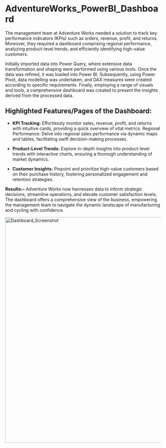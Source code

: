 # AdventureWorks_PowerBI_Dashboard

The management team at Adventure Works needed a solution to track key performance indicators (KPIs) such as orders, revenue, profit, and returns. Moreover, they required a dashboard comprising regional performance, analyzing product-level trends, and efficiently identifying high-value customers.

Initially imported data into Power Query, where extensive data transformation and shaping were performed using various tools. Once the data was refined, it was loaded into Power BI. Subsequently, using Power Pivot, data modelling was undertaken, and DAX measures were created according to specific requirements. Finally, employing a range of visuals and tools, a comprehensive dashboard was created to present the insights derived from the processed data. 

## Highlighted Features/Pages of the Dashboard:

* **KPI Tracking:** Effortlessly monitor sales, revenue, profit, and returns with intuitive cards, providing a quick overview of vital metrics.
Regional Performance: Delve into regional sales performance via dynamic maps and tables, facilitating swift decision-making processes.

* **Product-Level Trends:** Explore in-depth insights into product-level trends with interactive charts, ensuring a thorough understanding of market dynamics.

* **Customer Insights:** Pinpoint and prioritize high-value customers based on their purchase history, fostering personalized engagement and retention strategies.

**Results:–** Adventure Works now harnesses data to inform strategic decisions, streamline operations, and elevate customer satisfaction levels. The dashboard offers a comprehensive view of the business, empowering the management team to navigate the dynamic landscape of manufacturing and cycling with confidence.


<img width="726" alt="Dashboard_Screenshot" src="https://github.com/dheerajsk26/AdventureWorks_PowerBI_Dashboard/assets/77773902/1e457723-a658-4409-83e6-8394e9804e91">

